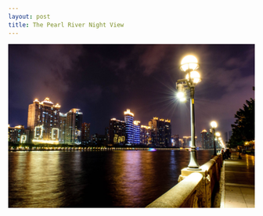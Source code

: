 ```yaml
---
layout: post
title: The Pearl River Night View
---
```


<img src="https://github.com/comacros/comacros.github.io/raw/master/images/DSC_3044.JPG" alt="The Pearl River Night View" onclick="javascript:enlarge(this)" class="toEnlarge" >